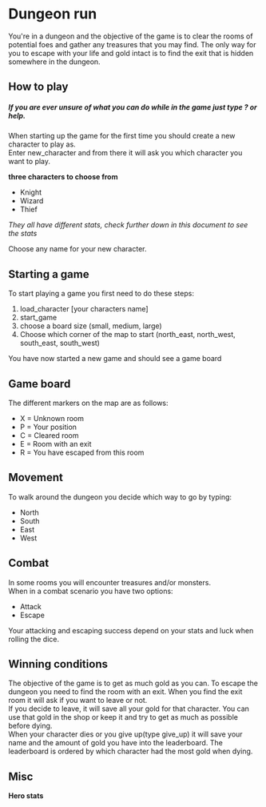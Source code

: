 # Dungeon run
You're in a dungeon and the objective of the game is to clear the rooms of potential foes and gather any treasures that
you may find. The only way for you to escape with your life and gold intact is to find the exit that is hidden somewhere
in the dungeon.

## How to play
##### If you are ever unsure of what you can do while in the game just type ? or help.  

When starting up the game for the first time you should create a new character to play as.  
Enter new_character and from there it will ask you which character you want to play.  

**three characters to choose from**
* Knight
* Wizard
* Thief  

*They all have different stats, check further down in this document to see the stats*  

Choose any name for your new character.  
## Starting a game
To start playing a game you first need to do these steps:  
1. load_character [your characters name]
2. start_game  
3. choose a board size (small, medium, large)
4. Choose which corner of the map to start (north_east, north_west, south_east, south_west)  

You have now started a new game and should see a game board

## Game board
The different markers on the map are as follows:  
* X = Unknown room
* P = Your position
* C = Cleared room
* E = Room with an exit
* R = You have escaped from this room  

## Movement
To walk around the dungeon you decide which way to go by typing:
* North
* South
* East 
* West

## Combat
In some rooms you will encounter treasures and/or monsters.  
When in a combat scenario you have two options:
* Attack
* Escape  

Your attacking and escaping success depend on your stats and luck when rolling the dice.

## Winning conditions
The objective of the game is to get as much gold as you can. To escape the dungeon
you need to find the room with an exit. When you find the exit room it will ask
if you want to leave or not.  
If you decide to leave, it will save all your gold
for that character. You can use that gold in the shop or keep it and try to get
as much as possible before dying.  
When your character dies or you give up(type give_up) it will save your name and
the amount of gold you have into the leaderboard. The leaderboard is ordered
by which character had the most gold when dying.  
  
  
## Misc
**Hero stats**
